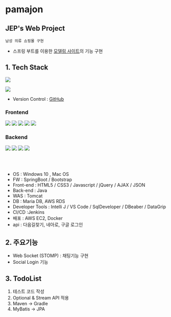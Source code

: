# pamajon

## JEP's Web Project

`남성 의류 쇼핑몰 구현` 
- 스프링 부트를 이용한 [모델링 사이트](http://bluesman.co.kr/)의 기능 구현


## 1. Tech Stack
<img src="https://img.shields.io/badge/JEP-Pamajon--1.0.0-red">

<br>

<img src="https://img.shields.io/badge/Git-red?style=flat-square&logo=Git&logoColor=white"/></a>
- Version Control : [GitHub](https://github.com/jackson-hong/pamajon)

### Frontend
<img src="https://img.shields.io/badge/HTML5-tomato?style=flat-square&logo=HTML5&logoColor=white"/></a>
<img src="https://img.shields.io/badge/CSS3-1572B6?style=flat-square&logo=CSS3&logoColor=white"/></a>
<img src="https://img.shields.io/badge/JavaScript-F7DF1E?style=flat-square&logo=JavaScript&logoColor=white"/></a>
<img src="https://img.shields.io/badge/Thymeleaf-6DB33F?style=flat-square&logo=Thymeleaf&logoColor=white"/></a>
<img src="https://img.shields.io/badge/Bootstrap-purple?style=flat-square&logo=Bootstrap&logoColor=white"/></a>

### Backend
<img src="https://img.shields.io/badge/Java-007396?style=flat-square&logo=Java&logoColor=white"/></a>
<img src="https://img.shields.io/badge/Spring-6DB33F?style=flat-square&logo=Spring&logoColor=white"/></a>
<img src="https://img.shields.io/badge/MySQL-392f31?style=flat-square&logo=Mysql&logoColor=white"/></a>
<img src="https://img.shields.io/badge/Mybatis-392f31?style=flat-square&logo=MyBatis&logoColor=white"/></a>


<br>
<br>


- OS : Windows 10 , Mac OS
- FW : SpringBoot / Bootstrap
- Front-end : HTML5 / CSS3 / Javascript / jQuery / AJAX / JSON 
- Back-end : Java
- WAS : Tomcat
- DB : Maria DB, AWS RDS 
- Developer Tools : Intelli J / VS Code / SqlDeveloper / DBeaber / DataGrip
- CI/CD :Jenkins
- 배포 : AWS EC2, Docker 
- api : 다음길찾기, 네아로, 구글 로그인


## 2. 주요기능

- Web Socket (STOMP) : 채팅기능 구현
- Social Login 기능



## 3. TodoList

1. 테스트 코드 작성
2. Optional & Stream API 적용
3. Maven -> Gradle
4. MyBatis -> JPA
